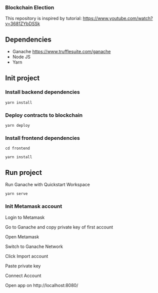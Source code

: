 ### Blockchain Election

This repository is inspired by tutorial:
https://www.youtube.com/watch?v=3681ZYbDSSk

## Dependencies

- Ganache https://www.trufflesuite.com/ganache
- Node JS
- Yarn

## Init project

### Install backend dependencies

```yarn install```

### Deploy contracts to blockchain

```yarn deploy```

### Install frontend dependencies

```cd frontend```

```yarn install```

## Run project

Run Ganache with Quickstart Workspace

```yarn serve```

### Init Metamask account

Login to Metamask

Go to Ganache and copy private key of first account

Open Metamask

Switch to Ganache Network

Click Import account

Paste private key

Connect Account

Open app on http://localhost:8080/